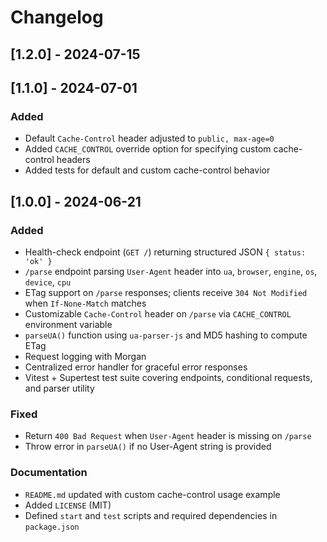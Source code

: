 # Changelog

## [1.2.0] - 2024-07-15

## [1.1.0] - 2024-07-01

### Added
- Default `Cache-Control` header adjusted to `public, max-age=0`
- Added `CACHE_CONTROL` override option for specifying custom cache-control headers
- Added tests for default and custom cache-control behavior

## [1.0.0] - 2024-06-21

### Added
- Health-check endpoint (`GET /`) returning structured JSON `{ status: 'ok' }`
- `/parse` endpoint parsing `User-Agent` header into `ua`, `browser`, `engine`, `os`, `device`, `cpu`
- ETag support on `/parse` responses; clients receive `304 Not Modified` when `If-None-Match` matches
- Customizable `Cache-Control` header on `/parse` via `CACHE_CONTROL` environment variable
- `parseUA()` function using `ua-parser-js` and MD5 hashing to compute ETag
- Request logging with Morgan
- Centralized error handler for graceful error responses
- Vitest + Supertest test suite covering endpoints, conditional requests, and parser utility

### Fixed
- Return `400 Bad Request` when `User-Agent` header is missing on `/parse`
- Throw error in `parseUA()` if no User-Agent string is provided

### Documentation
- `README.md` updated with custom cache-control usage example
- Added `LICENSE` (MIT)
- Defined `start` and `test` scripts and required dependencies in `package.json`